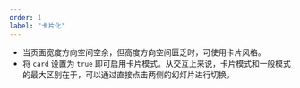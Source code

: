 ```yaml
---
order: 1
label: "卡片化"
---
```


-   当页面宽度方向空间空余，但高度方向空间匮乏时，可使用卡片风格。
-   将 `card` 设置为 `true` 即可启用卡片模式。从交互上来说，卡片模式和一般模式的最大区别在于，可以通过直接点击两侧的幻灯片进行切换。
